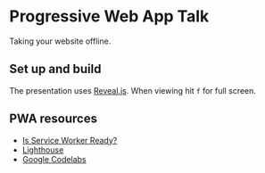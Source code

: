# Progressive Web App Talk

Taking your website offline.

## Set up and build

The presentation uses [Reveal.js](https://github.com/hakimel/reveal.js).
When viewing hit `f` for full screen.

## PWA resources

- [Is Service Worker Ready?](https://jakearchibald.github.io/isserviceworkerready)
- [Lighthouse](https://developers.google.com/web/tools/lighthouse/)
- [Google Codelabs](https://developers.google.com/web/fundamentals/codelabs/)